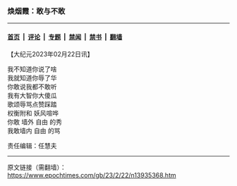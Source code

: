 ### 焕烟霞：敢与不敢

---

#### [首页](../../../..?n13935368) &nbsp;|&nbsp; [评论](../../../../../epoch-comment?n13935368) &nbsp;|&nbsp; [专题](../../../../../epoch-special?n13935368) &nbsp;|&nbsp; [禁闻](../../../../../epoch-news?n13935368) &nbsp;|&nbsp; [禁书](../../../../../books?n13935368) &nbsp;|&nbsp; [翻墙](https://github.com/gfw-breaker/nogfw/blob/master/README.md?n13935368)


<div class="post_content" id="artbody" itemprop="articleBody">
 <!-- article content begin -->
 <p>
  【大纪元2023年02月22日讯】
 </p>
 <p>
  我不知道你说了啥
  <br/>
  我就知道你辱了华
  <br/>
  你敢说我都不敢听
  <br/>
  我有大智你大傻瓜
  <br/>
  歌颂辱骂点赞踩踏
  <br/>
  权衡附和
  <ok href="https://www.epochtimes.com/gb/tag/%E5%A6%96%E9%A3%8E%E5%96%A7%E5%93%97.html">
   妖风喧哗
  </ok>
  <br/>
  你敢
  <ok href="https://www.epochtimes.com/gb/tag/%E5%A2%99%E5%A4%96.html">
   墙外
  </ok>
  <ok href="https://www.epochtimes.com/gb/tag/%E8%87%AA%E7%94%B1.html">
   自由
  </ok>
  的秀
  <br/>
  我敢墙内
  <ok href="https://www.epochtimes.com/gb/tag/%E8%87%AA%E7%94%B1.html">
   自由
  </ok>
  的骂
 </p>
 <p>
  责任编辑：任慧夫
 </p>
 <!-- article content end -->
 <div id="below_article_ad">
 </div>
</div>


---

原文链接（需翻墙）：https://www.epochtimes.com/gb/23/2/22/n13935368.htm